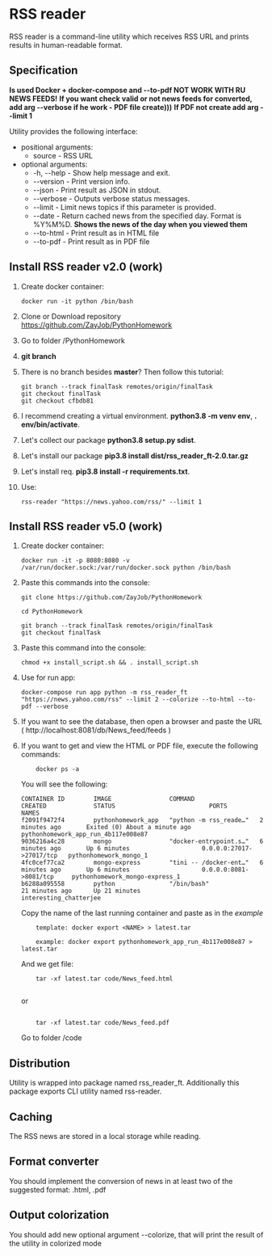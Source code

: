 # RSS reader

RSS reader is a command-line utility which receives RSS URL and prints results in human-readable format.


## Specification

**Is used Docker + docker-compose and --to-pdf NOT WORK WITH RU NEWS FEEDS!**
**If you want check valid or not news feeds for converted, add arg --verbose if he work - PDF file create)))**
**If PDF not create add arg --limit 1**

Utility provides the following interface:
  + positional arguments:
    + source - RSS URL
  + optional arguments:
    + -h, --help - Show help message and exit.
    + --version  - Print version info.
    + --json     - Print result as JSON in stdout.
    + --verbose  - Outputs verbose status messages.
    + --limit    - Limit news topics if this parameter is provided.
    + --date     - Return cached news from the specified day. Format is %Y%M%D. **Shows the news of the day when you viewed them**
    + --to-html  - Print result as in HTML file
    + --to-pdf   - Print result as in PDF file

## Install RSS reader v2.0 (work)
1. Create docker container:
    ```
    docker run -it python /bin/bash
    ```
2. Clone or Download repository https://github.com/ZayJob/PythonHomework
3. Go to folder /PythonHomework
4. **git branch**
5. There is no branch besides **master**? Then follow this tutorial:
    ```
    git branch --track finalTask remotes/origin/finalTask
    git checkout finalTask
    git checkout cfbdb81
    ```
  
6. I recommend creating a virtual environment. **python3.8 -m venv env**, **. env/bin/activate**.
7. Let's collect our package **python3.8 setup.py sdist**.
8. Let's install our package **pip3.8 install dist/rss_reader_ft-2.0.tar.gz**
9. Let's install req. **pip3.8 install -r requirements.txt**.
10. Use:
    ```
    rss-reader "https://news.yahoo.com/rss/" --limit 1
    ```

## Install RSS reader v5.0 (work)
1. Create docker container:
    ```
    docker run -it -p 8080:8080 -v /var/run/docker.sock:/var/run/docker.sock python /bin/bash
    ```
2. Paste this commands into the console:

    ```
    git clone https://github.com/ZayJob/PythonHomework

    cd PythonHomework
    
    git branch --track finalTask remotes/origin/finalTask
    git checkout finalTask
    ```

2. Paste this command into the console:

    ```
    chmod +x install_script.sh && . install_script.sh
    ```

3. Use for run app:
    ```
    docker-compose run app python -m rss_reader_ft "https://news.yahoo.com/rss" --limit 2 --colorize --to-html --to-pdf --verbose
    ```
4. If you want to see the database, then open a browser and paste the URL ( http://localhost:8081/db/News_feed/feeds )

5. If you want to get and view the HTML or PDF file, execute the following commands:
    ```
        docker ps -a
    ```
    You will see the following:
    ```
    CONTAINER ID        IMAGE                COMMAND                  CREATED             STATUS                          PORTS                      NAMES
    f2091f9472f4        pythonhomework_app   "python -m rss_reade…"   2 minutes ago       Exited (0) About a minute ago                              pythonhomework_app_run_4b117e008e87
    9036216a4c28        mongo                "docker-entrypoint.s…"   6 minutes ago       Up 6 minutes                    0.0.0.0:27017->27017/tcp   pythonhomework_mongo_1
    4fc0cef77ca2        mongo-express        "tini -- /docker-ent…"   6 minutes ago       Up 6 minutes                    0.0.0.0:8081->8081/tcp     pythonhomework_mongo-express_1
    b6288a095558        python               "/bin/bash"              21 minutes ago      Up 21 minutes                                              interesting_chatterjee

    ```
    Сopy the name of the last running container and paste as in the *example*
    ```
        template: docker export <NAME> > latest.tar
        
        example: docker export pythonhomework_app_run_4b117e008e87 > latest.tar
    ```
    And we get file:
    ```
        tar -xf latest.tar code/News_feed.html
        
    ```
    or
    ```
        
        tar -xf latest.tar code/News_feed.pdf
    ```
    Go to folder /code
## Distribution
Utility is wrapped into package named rss_reader_ft. Additionally this package exports CLI utility named rss-reader.

## Caching
The RSS news are stored in a local storage while reading.

## Format converter
You should implement the conversion of news in at least two of the suggested format: .html, .pdf

## Output colorization
You should add new optional argument --colorize, that will print the result of the utility in colorized mode